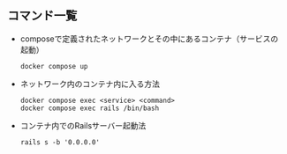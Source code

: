 ## コマンド一覧
- composeで定義されたネットワークとその中にあるコンテナ（サービスの起動）  

  ```
  docker compose up
  ```
- ネットワーク内のコンテナ内に入る方法  

  ```
  docker compose exec <service> <command>
  docker compose exec rails /bin/bash
  ```
- コンテナ内でのRailsサーバー起動法
  ```
  rails s -b '0.0.0.0'
  ```